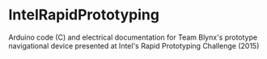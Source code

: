# IntelRapidPrototyping

Arduino code (C) and electrical documentation for Team Blynx's prototype navigational device presented at Intel's Rapid Prototyping Challenge (2015)